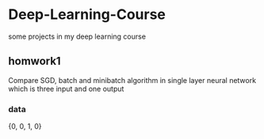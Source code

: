 # Deep-Learning-Course
some projects in my deep learning course
## homwork1
Compare SGD, batch and minibatch algorithm in single layer neural network which is three input and one output
### data
{0, 0, 1, 0}
